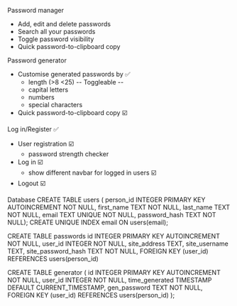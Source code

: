 Password manager
- Add, edit and delete passwords
- Search all your passwords
- Toggle password visibility
- Quick password-to-clipboard copy

Password generator
- Customise generated passwords by ✅
    + length (>8 <25)
    -- Toggleable --
    + capital letters 
    + numbers 
    + special characters 
- Quick password-to-clipboard copy ☑️

Log in/Register ✅
- User registration ☑️
    + password strength checker
- Log in ☑️
    + show different navbar for logged in users ☑️
- Logout ☑️


Database
CREATE TABLE users (
    person_id INTEGER PRIMARY KEY AUTOINCREMENT NOT NULL,
    first_name TEXT NOT NULL,
    last_name TEXT NOT NULL,
    email TEXT UNIQUE NOT NULL,
    password_hash TEXT NOT NULL);
CREATE UNIQUE INDEX email ON users(email);

CREATE TABLE passwords
id INTEGER PRIMARY KEY AUTOINCREMENT NOT NULL,
user_id INTEGER NOT NULL,
site_address TEXT,
site_username TEXT,
site_password_hash TEXT NOT NULL,
FOREIGN KEY (user_id) REFERENCES users(person_id)

CREATE TABLE generator (
id INTEGER PRIMARY KEY AUTOINCREMENT NOT NULL,
user_id INTEGER NOT NULL,
time_generated TIMESTAMP DEFAULT CURRENT_TIMESTAMP,
gen_password TEXT NOT NULL,
FOREIGN KEY (user_id) REFERENCES users(person_id)
);
